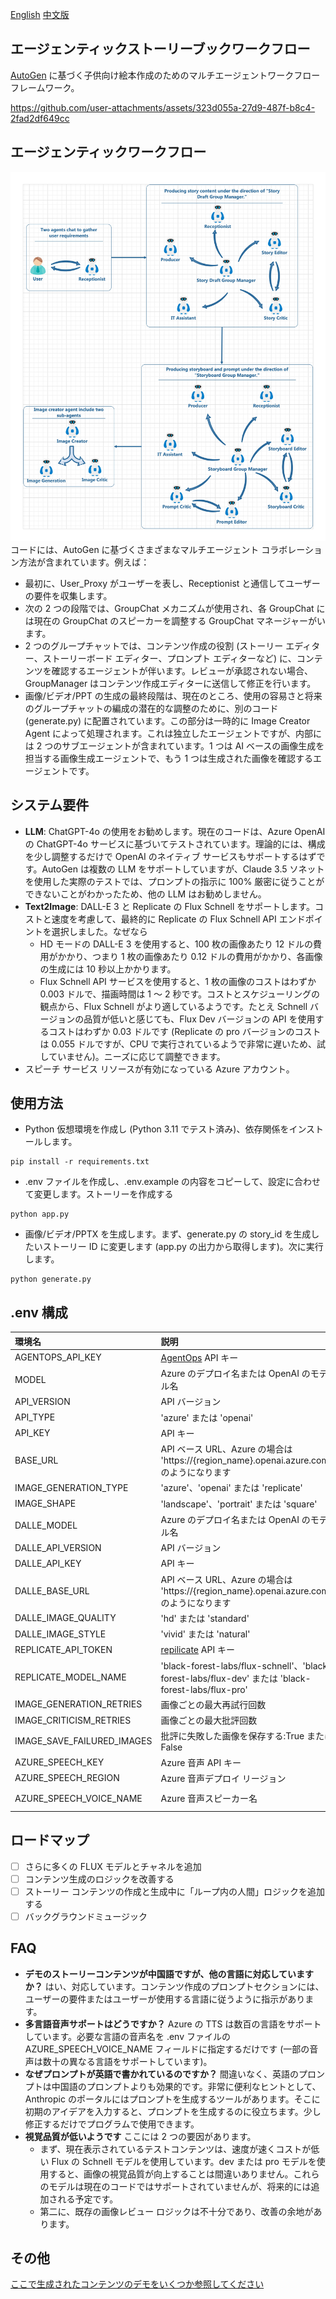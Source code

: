 [English](README.md)
[中文版](README.zh-cn.md)

## エージェンティックストーリーブックワークフロー
[AutoGen](https://microsoft.github.io/autogen/) に基づく子供向け絵本作成のためのマルチエージェントワークフローフレームワーク。

https://github.com/user-attachments/assets/323d055a-27d9-487f-b8c4-2fad2df649cc

## エージェンティックワークフロー
![MultiAgent](./images/MultiAgents.jpg)
コードには、AutoGen に基づくさまざまなマルチエージェント コラボレーション方法が含まれています。例えば：
- 最初に、User_Proxy がユーザーを表し、Receptionist と通信してユーザーの要件を収集します。
- 次の 2 つの段階では、GroupChat メカニズムが使用され、各 GroupChat には現在の GroupChat のスピーカーを調整する GroupChat マネージャーがいます。
- 2 つのグループチャットでは、コンテンツ作成の役割 (ストーリー エディター、ストーリーボード エディター、プロンプト エディターなど) に、コンテンツを確認するエージェントが伴います。レビューが承認されない場合、GroupManager はコンテンツ作成エディターに送信して修正を行います。
- 画像/ビデオ/PPT の生成の最終段階は、現在のところ、使用の容易さと将来のグループチャットの編成の潜在的な調整のために、別のコード (generate.py) に配置されています。この部分は一時的に Image Creator Agent によって処理されます。これは独立したエージェントですが、内部には 2 つのサブエージェントが含まれています。1 つは AI ベースの画像生成を担当する画像生成エージェントで、もう 1 つは生成された画像を確認するエージェントです。

## システム要件
- **LLM**: ChatGPT-4o の使用をお勧めします。現在のコードは、Azure OpenAI の ChatGPT-4o サービスに基づいてテストされています。理論的には、構成を少し調整するだけで OpenAI のネイティブ サービスもサポートするはずです。AutoGen は複数の LLM をサポートしていますが、Claude 3.5 ソネットを使用した実際のテストでは、プロンプトの指示に 100% 厳密に従うことができないことがわかったため、他の LLM はお勧めしません。
- **Text2Image**: DALL-E 3 と Replicate の Flux Schnell をサポートします。コストと速度を考慮して、最終的に Replicate の Flux Schnell API エンドポイントを選択しました。なぜなら
  - HD モードの DALL-E 3 を使用すると、100 枚の画像あたり 12 ドルの費用がかかり、つまり 1 枚の画像あたり 0.12 ドルの費用がかかり、各画像の生成には 10 秒以上かかります。
  - Flux Schnell API サービスを使用すると、1 枚の画像のコストはわずか 0.003 ドルで、描画時間は 1 ～ 2 秒です。コストとスケジューリングの観点から、Flux Schnell がより適しているようです。たとえ Schnell バージョンの品質が低いと感じても、Flux Dev バージョンの API を使用するコストはわずか 0.03 ドルです (Replicate の pro バージョンのコストは 0.055 ドルですが、CPU で実行されているようで非常に遅いため、試していません)。ニーズに応じて調整できます。
- スピーチ サービス リソースが有効になっている Azure アカウント。

## 使用方法
- Python 仮想環境を作成し (Python 3.11 でテスト済み)、依存関係をインストールします。
```
pip install -r requirements.txt
```
- .env ファイルを作成し、.env.example の内容をコピーして、設定に合わせて変更します。ストーリーを作成する
```
python app.py
```
- 画像/ビデオ/PPTX を生成します。まず、generate.py の story_id を生成したいストーリー ID に変更します (app.py の出力から取得します)。次に実行します。
```
python generate.py
```

## .env 構成
|環境名|説明 |デフォルト値|
|:-----|:----|:-----:|
|AGENTOPS_API_KEY| [AgentOps](https://app.agentops.ai/) API キー| |
|MODEL|Azure のデプロイ名または OpenAI のモデル名 | |
|API_VERSION|API バージョン|'2024-06-01'|
|API_TYPE|'azure' または 'openai'|azure|
|API_KEY|API キー| |
|BASE_URL|API ベース URL、Azure の場合は 'https://{region_name}.openai.azure.com/' のようになります||
|IMAGE_GENERATION_TYPE|'azure'、'openai' または 'replicate'||
|IMAGE_SHAPE|'landscape'、'portrait' または 'square'|landscape|
|DALLE_MODEL|Azure のデプロイ名または OpenAI のモデル名 | |
|DALLE_API_VERSION|API バージョン|'2024-06-01'|
|DALLE_API_KEY|API キー| |
|DALLE_BASE_URL|API ベース URL、Azure の場合は 'https://{region_name}.openai.azure.com/' のようになります||
|DALLE_IMAGE_QUALITY|'hd' または 'standard'|'hd'|
|DALLE_IMAGE_STYLE|'vivid' または 'natural'|'vivid'|
|REPLICATE_API_TOKEN|[repilicate](https://replicate.com/) API キー| |
|REPLICATE_MODEL_NAME| 'black-forest-labs/flux-schnell'、'black-forest-labs/flux-dev' または 'black-forest-labs/flux-pro'|'black-forest-labs/flux-schnell'|
|IMAGE_GENERATION_RETRIES|画像ごとの最大再試行回数|3|
|IMAGE_CRITICISM_RETRIES|画像ごとの最大批評回数|2|
|IMAGE_SAVE_FAILURED_IMAGES|批評に失敗した画像を保存する:True または False|False|
|AZURE_SPEECH_KEY|Azure 音声 API キー||
|AZURE_SPEECH_REGION|Azure 音声デプロイ リージョン||
|AZURE_SPEECH_VOICE_NAME|Azure 音声スピーカー名|'zh-CN-XiaoxiaoMultilingualNeural'|

## ロードマップ
- [ ] さらに多くの FLUX モデルとチャネルを追加
- [ ] コンテンツ生成のロジックを改善する
- [ ] ストーリー コンテンツの作成と生成中に「ループ内の人間」ロジックを追加する
- [ ] バックグラウンドミュージック

## FAQ
- **デモのストーリーコンテンツが中国語ですが、他の言語に対応していますか？**
  はい、対応しています。コンテンツ作成のプロンプトセクションには、ユーザーの要件またはユーザーが使用する言語に従うように指示があります。
- **多言語音声サポートはどうですか？**
  Azure の TTS は数百の言語をサポートしています。必要な言語の音声名を .env ファイルの AZURE_SPEECH_VOICE_NAME フィールドに指定するだけです (一部の音声は数十の異なる言語をサポートしています)。
- **なぜプロンプトが英語で書かれているのですか？**
  間違いなく、英語のプロンプトは中国語のプロンプトよりも効果的です。非常に便利なヒントとして、Anthropic のポータルにはプロンプトを生成するツールがあります。そこに初期のアイデアを入力すると、プロンプトを生成するのに役立ちます。少し修正するだけでプログラムで使用できます。
- **視覚品質が低いようです**
  ここには 2 つの要因があります。
  - まず、現在表示されているテストコンテンツは、速度が速くコストが低い Flux の Schnell モデルを使用しています。dev または pro モデルを使用すると、画像の視覚品質が向上することは間違いありません。これらのモデルは現在のコードではサポートされていませんが、将来的には追加される予定です。
  - 第二に、既存の画像レビュー ロジックは不十分であり、改善の余地があります。

## その他
[ここで生成されたコンテンツのデモをいくつか参照してください](DEMO-Results.md)
